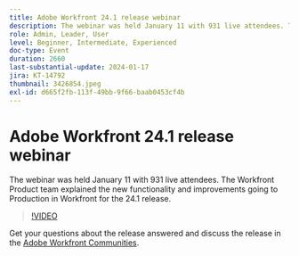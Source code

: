 ```yaml
---
title: Adobe Workfront 24.1 release webinar
description: The webinar was held January 11 with 931 live attendees. The Workfront Product team explained the new functionality and improvements going to Production in Workfront for the 24.1 release.
role: Admin, Leader, User
level: Beginner, Intermediate, Experienced
doc-type: Event
duration: 2660
last-substantial-update: 2024-01-17
jira: KT-14792
thumbnail: 3426854.jpeg
exl-id: d665f2fb-113f-49bb-9f66-baab0453cf4b
---
```

# Adobe Workfront 24.1 release webinar

The webinar was held January 11 with 931 live attendees. The Workfront Product team explained the new functionality and improvements going to Production in Workfront for the 24.1 release.

>[!VIDEO](https://video.tv.adobe.com/v/3426854/?learn=on)

Get your questions about the release answered and discuss the release in the [Adobe Workfront Communities](https://experienceleaguecommunities.adobe.com/t5/workfront-discussions/event-follow-up-adobe-workfront-24-1-release-webinar/td-p/645442?profile.language=en).
